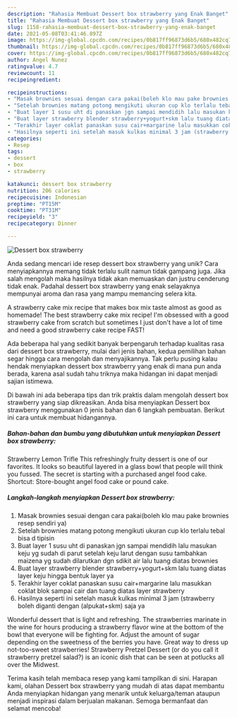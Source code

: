 ```yaml
---
description: "Rahasia Membuat Dessert box strawberry yang Enak Banget"
title: "Rahasia Membuat Dessert box strawberry yang Enak Banget"
slug: 1158-rahasia-membuat-dessert-box-strawberry-yang-enak-banget
date: 2021-05-08T03:41:46.897Z
image: https://img-global.cpcdn.com/recipes/0b817ff96873d6b5/680x482cq70/dessert-box-strawberry-foto-resep-utama.jpg
thumbnail: https://img-global.cpcdn.com/recipes/0b817ff96873d6b5/680x482cq70/dessert-box-strawberry-foto-resep-utama.jpg
cover: https://img-global.cpcdn.com/recipes/0b817ff96873d6b5/680x482cq70/dessert-box-strawberry-foto-resep-utama.jpg
author: Angel Nunez
ratingvalue: 4.7
reviewcount: 11
recipeingredient:

recipeinstructions:
- "Masak brownies sesuai dengan cara pakai(boleh klo mau pake brownies resep sendiri ya)"
- "Setelah brownies matang potong mengikuti ukuran cup klo terlalu tebal bisa d tipisin"
- "Buat layer 1 susu uht di panaskan jgn sampai mendidih lalu masukan keju yg sudah di parut setelah keju larut dengan susu tambahkan maizena yg sudah dilarutkan dgn sdikit air lalu tuang diatas brownies"
- "Buat layer strawberry blender strawberry+yogurt+skm lalu tuang diatas layer keju hingga bentuk layer ya"
- "Terakhir layer coklat panaskan susu cair+margarine lalu masukkan coklat blok sampai cair dan tuang diatas layer strawberry"
- "Hasilnya seperti ini setelah masuk kulkas minimal 3 jam (strawberry boleh diganti dengan (alpukat+skm) saja ya"
categories:
- Resep
tags:
- dessert
- box
- strawberry

katakunci: dessert box strawberry 
nutrition: 206 calories
recipecuisine: Indonesian
preptime: "PT15M"
cooktime: "PT31M"
recipeyield: "3"
recipecategory: Dinner

---
```



![Dessert box strawberry](https://img-global.cpcdn.com/recipes/0b817ff96873d6b5/680x482cq70/dessert-box-strawberry-foto-resep-utama.jpg)

Anda sedang mencari ide resep dessert box strawberry yang unik? Cara menyiapkannya memang tidak terlalu sulit namun tidak gampang juga. Jika salah mengolah maka hasilnya tidak akan memuaskan dan justru cenderung tidak enak. Padahal dessert box strawberry yang enak selayaknya mempunyai aroma dan rasa yang mampu memancing selera kita.

A strawberry cake mix recipe that makes box mix taste almost as good as homemade! The best strawberry cake mix recipe! I&#39;m obsessed with a good strawberry cake from scratch but sometimes I just don&#39;t have a lot of time and need a good strawberry cake recipe FAST!

Ada beberapa hal yang sedikit banyak berpengaruh terhadap kualitas rasa dari dessert box strawberry, mulai dari jenis bahan, kedua pemilihan bahan segar hingga cara mengolah dan menyajikannya. Tak perlu pusing kalau hendak menyiapkan dessert box strawberry yang enak di mana pun anda berada, karena asal sudah tahu triknya maka hidangan ini dapat menjadi sajian istimewa.


Di bawah ini ada beberapa tips dan trik praktis dalam mengolah dessert box strawberry yang siap dikreasikan. Anda bisa menyiapkan Dessert box strawberry menggunakan 0 jenis bahan dan 6 langkah pembuatan. Berikut ini cara untuk membuat hidangannya.

<!--inarticleads1-->

##### Bahan-bahan dan bumbu yang dibutuhkan untuk menyiapkan Dessert box strawberry:



Strawberry Lemon Trifle This refreshingly fruity dessert is one of our favorites. It looks so beautiful layered in a glass bowl that people will think you fussed. The secret is starting with a purchased angel food cake. Shortcut: Store-bought angel food cake or pound cake. 

<!--inarticleads2-->

##### Langkah-langkah menyiapkan Dessert box strawberry:

1. Masak brownies sesuai dengan cara pakai(boleh klo mau pake brownies resep sendiri ya)
1. Setelah brownies matang potong mengikuti ukuran cup klo terlalu tebal bisa d tipisin
1. Buat layer 1 susu uht di panaskan jgn sampai mendidih lalu masukan keju yg sudah di parut setelah keju larut dengan susu tambahkan maizena yg sudah dilarutkan dgn sdikit air lalu tuang diatas brownies
1. Buat layer strawberry blender strawberry+yogurt+skm lalu tuang diatas layer keju hingga bentuk layer ya
1. Terakhir layer coklat panaskan susu cair+margarine lalu masukkan coklat blok sampai cair dan tuang diatas layer strawberry
1. Hasilnya seperti ini setelah masuk kulkas minimal 3 jam (strawberry boleh diganti dengan (alpukat+skm) saja ya


Wonderful dessert that is light and refreshing. The strawberries marinate in the wine for hours producing a strawberry flavor wine at the bottom of the bowl that everyone will be fighting for. Adjust the amount of sugar depending on the sweetness of the berries you have. Great way to dress up not-too-sweet strawberries! Strawberry Pretzel Dessert (or do you call it strawberry pretzel salad?) is an iconic dish that can be seen at potlucks all over the Midwest. 

Terima kasih telah membaca resep yang kami tampilkan di sini. Harapan kami, olahan Dessert box strawberry yang mudah di atas dapat membantu Anda menyiapkan hidangan yang menarik untuk keluarga/teman ataupun menjadi inspirasi dalam berjualan makanan. Semoga bermanfaat dan selamat mencoba!
